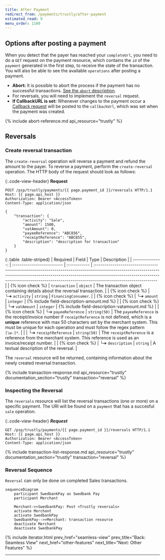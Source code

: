 ```yaml
---
title: After Payment
redirect_from: /payments/trustly/after-payment
estimated_read: 9
menu_order: 1100
---
```


## Options after posting a payment

When you detect that the payer has reached your `completeUrl`, you need to do a
`GET` request on the payment resource, which contains the `id` of the `payment`
generated in the first step, to receive the state of the transaction. You will
also be able to see the available `operations` after posting a payment.

*   **Abort:** It is possible to abort the process if the payment has no
    successful transactions. [See the `abort`
    description][abort-description].
*   For reversals, you will need to implement the `reversal` request.
*   **If CallbackURL is set:** Whenever changes to the payment occur a
    [Callback request][callback-request] will be posted to the `callbackUrl`,
    which was set when the payment was created.

{% include abort-reference.md api_resource="trustly" %}

## Reversals

### Create reversal transaction

The `create-reversal` operation will reverse a payment and
refund the amount to the payer. To reverse a payment, perform the
`create-reversal` operation. The HTTP body of the request should look as
follows:

{:.code-view-header}
**Request**

```http
POST /psp/trustly/payments/{{ page.payment_id }}/reversals HTTP/1.1
Host: {{ page.api_host }}
Authorization: Bearer <AccessToken>
Content-Type: application/json

{
    "transaction": {
        "activity": "Sale",
        "amount": 1500,
        "vatAmount": 0,
        "payeeReference": "ABC856",
        "receiptReference": "ABC855",
        "description": "description for transaction"
    }
}
```

{:.table .table-striped}
|     Required     | Field                      | Type         | Description                                                                                                                                                                                                                                                                |
| :--------------: | :------------------------- | :----------- | :------------------------------------------------------------------------------------------------------------------------------------------------------------------------------------------------------------------------------------------------------------------------- |
| {% icon check %}︎ | `transaction`              | `object`     | The transaction object containing details about the reversal transaction.                                                                                                                                                                                                  |
| {% icon check %}︎ | └➔&nbsp;`activity`         | `string`     | `FinancingConsumer`.                                                                                                                                                                                                                                                       |
| {% icon check %}︎ | └➔&nbsp;`amount`           | `integer`    | {% include field-description-amount.md %}                                                                                                                                                                                                                                  |
| {% icon check %}︎ | └➔&nbsp;`vatAmount`        | `integer`    | {% include field-description-vatamount.md %}                                                                                                                                                                                                                               |
| {% icon check %}︎ | └➔&nbsp;`payeeReference`   | `string(50)` | The `payeeReference` is the receipt/invoice number if `receiptReference` is not defined, which is a **unique** reference with max 50 characters set by the merchant system. This must be unique for each operation and must follow the regex pattern `[\w-]*`. |
|                  | └➔&nbsp;`receiptReference` | `string(50)` | The `receiptReference` is a reference from the merchant system. This reference is used as an invoice/receipt number.                                                                                                                                                       |
| {% icon check %}︎ | └➔&nbsp;`description`      | `string`     | A textual description of the reversal.                                                                                                                                                                                                                                     |

The `reversal` resource will be returned, containing information about the newly created reversal transaction.

{% include transaction-response.md api_resource="trustly"
documentation_section="trustly" transaction="reversal" %}

### Inspecting the Reversal

The `reversals` resource will list the reversal transactions
(one or more) on a specific payment. The URI will be found on a `payment` that has a
succesful `sale` operation.

{:.code-view-header}
***Request***

```http
GET /psp/trustly/payments/{{ page.payment_id }}/reversals HTTP/1.1
Host: {{ page.api_host }}
Authorization: Bearer <AccessToken>
Content-Type: application/json
```

{% include transaction-list-response.md api_resource="trustly" documentation_section="trustly" transaction="reversal" %}

### Reversal Sequence

`Reversal` can only be done on completed Sales transactions.

```mermaid
sequenceDiagram
    participant SwedbankPay as Swedbank Pay
    participant Merchant

    Merchant->>SwedbankPay: Post <Trustly reversals>
    activate Merchant
    activate SwedbankPay
    SwedbankPay-->>Merchant: transaction resource
    deactivate Merchant
    deactivate SwedbankPay
```

{% include iterator.html prev_href="seamless-view" prev_title="Back: Seamless View"
next_href="other-features" next_title="Next: Other Features" %}

----------------------------------------------------------
[abort-description]: #abort
[callback-request]: /payment-instruments/trustly/other-features#callback
[trustly-reversals]: /payment-instruments/trustly/after-payment##reversals
[other-features-transaction]: /payment-instruments/trustly/other-features#transactions
